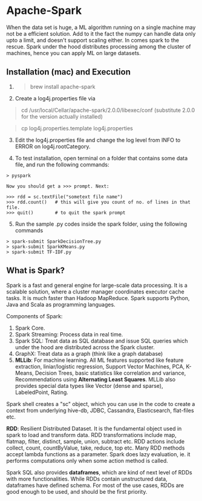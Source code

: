 # Apache-Spark

When the data set is huge, a ML algorithm running on a single machine may not be a efficient solution. Add to it the fact the numpy can handle data only upto a limit, and doesn't support scaling either. In comes spark to the rescue. Spark under the hood distributes processing among the cluster of machines, hence you can apply ML on large datasets. 

## Installation (mac) and Execution

1. > brew install apache-spark

2. Create a log4j.properties file via

> cd /usr/local/Cellar/apache-spark/2.0.0/libexec/conf (substitute 2.0.0 for the version actually installed)

> cp log4j.properties.template log4j.properties

3. Edit the log4j.properties file and change the log level from INFO to ERROR on log4j.rootCategory.

4. To test installation, open terminal on a folder that contains some data file, and run the following commands:

```
> pyspark

Now you should get a >>> prompt. Next:

>>> rdd = sc.textFile("sometext file name")
>>> rdd.count()   # this will give you count of no. of lines in that file.
>>> quit()        # to quit the spark prompt
```

5. Run the sample .py codes inside the spark folder, using the following commands
```
> spark-submit SparkDecisionTree.py
> spark-submit SparkKMeans.py
> spark-submit TF-IDF.py
```

## What is Spark?

Spark is a fast and general engine for large-scale data processing. It is a scalable solution, where a cluster manager coordinates executor cache tasks. It is much faster than Hadoop MapReduce. Spark supports Python, Java and Scala as programming languages. 

Components of Spark:

1. Spark Core.
2. Spark Streaming: Process data in real time.
3. Spark SQL: Treat data as SQL database and issue SQL queries which under the hood are distributed across the Spark cluster.
4. GraphX: Treat data as a graph (think like a graph database)
5. **MLLib**: For machine learning. All ML features supported like feature extraction, liniar/logistic regression, Support Vector Machines, PCA, K-Means, Decision Trees, basic statistics like correlation and variance, Recommendations using **Alternating Least Squares**. MLLib also provides special data types like Vector (dense and sparse), LabeledPoint, Rating.

Spark shell creates a "sc" object, which you can use in the code to create a context from underlying hive-db, JDBC, Cassandra, Elasticsearch, flat-files etc.

**RDD**: Resilient Distributed Dataset. It is the fundamental object used in spark to load and transform data. RDD transformations include map, flatmap, filter, distinct, sample, union, subtract etc. RDD actions include collect, count, countByValue, take, reduce, top etc. Many RDD methods accept lambda functions as a parameter. Spark does lazy evaluation, ie. it performs computations only when some action method is called.   

Spark SQL also provides **dataframes**, which are kind of next level of RDDs with more functionalities. While RDDs contain unstructured data, dataframes have defined schema. For most of the use cases, RDDs are good enough to be used, and should be the first priority.




